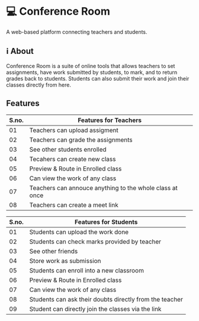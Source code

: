 

# 💻 Conference Room
A web-based platform connecting teachers and students.

## ℹ About
Conference Room is a suite of online tools that allows teachers to set assignments, have work submitted by students, to mark, and to return grades back to students. Students can also submit their work and join their classes directly from here.



## Features
| S.no.| Features for Teachers | 
|--------|-------------------------|
| 01   |Teachers can upload assigment|
| 02   |Teachers can grade the assignments|
| 03   |See other students enrolled     |  
| 04   |Tecahers can create new class|
| 05   |Preview & Route in Enrolled class|
| 06   |Can view the work of any class|
| 07   |Teachers can annouce anything to the whole class at once|
| 08   |Teachers can create a meet link|

| S.no.|Features for Students |
|--------|-------------------------|
| 01   |Students can upload the work done|
| 02   |Students can check marks provided by teacher|
| 03   |See other friends     |            
| 04   |Store work as submission         |
| 05   |Students can enroll into a new classroom|
| 06   |Preview & Route in Enrolled class|
| 07   |Can view the work of any class|
| 08   |Students can ask their doubts directly from the teacher|
| 09   |Student can directly join the classes via the link|



